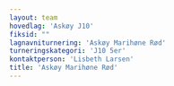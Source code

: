 ```yaml
---
layout: team
hovedlag: 'Askøy J10'
fiksid: ""
lagnavniturnering: 'Askøy Marihøne Rød'
turneringskategori: 'J10 5er'
kontaktperson: 'Lisbeth Larsen'
title: 'Askøy Marihøne Rød'
---
```

